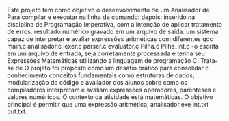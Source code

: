Este projeto tem como objetivo o desenvolvimento de um Analisador de 
Para compilar e executar na linha de comando:
depois:
inserido na disciplina de Programação Imperativa, com a intenção de aplicar 
tratamento de erros.
resultado numérico gravado em um arquivo de saída.
um sistema capaz de interpretar e avaliar expressões aritméticas com diferentes 
gcc main.c analisador.c lexer.c parser.c evaluator.c Pilha.c Pilha_int.c -o 
escrita em um arquivo de entrada, seja corretamente processada e tenha seu 
Expressões Matemáticas utilizando a linguagem de programação C. Trata-se de 
O projeto foi proposto como um desafio prático para consolidar o conhecimento 
conceitos fundamentais como estruturas de dados, modularização de código e 
avaliador
dos alunos sobre como os compiladores interpretam e avaliam expressões 
operadores, parênteses e valores numéricos. O contexto da atividade está 
matemáticas. O objetivo principal é permitir que uma expressão aritmética, 
analisador.exe int.txt out.txt.
